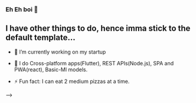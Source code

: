 ### Eh Eh boi 👋

## I have other things to do, hence imma stick to the default template...

- 🔭 I’m currently working on my startup
- 🌱 I do Cross-platform apps(Flutter), REST APIs(Node.js), SPA and PWA(react), Basic-Ml models.

- ⚡ Fun fact: I can eat 2 medium pizzas at a time.

-->
